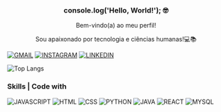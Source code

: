 ### <p align="center">console.log('Hello, World!'); 🤓</p> 

<p align="center">Bem-vindo(a) ao meu perfil!</p>
<p align="center">Sou apaixonado por tecnologia e ciências humanas!💻📚</p>
<p align="center">

</p>

[![GMAIL](https://img.shields.io/badge/Gmail-D14836?style=for-the-badge&logo=gmail&logoColor=white)](https://mail.google.com/mail/u/0/?tab=rm&ogbl#inbox)
[![INSTAGRAM](https://img.shields.io/badge/Instagram-E4405F?style=for-the-badge&logo=instagram&logoColor=white)](https://www.instagram.com/b_runorodri/)
[![LINKEDIN](https://img.shields.io/badge/LinkedIn-0077B5?style=for-the-badge&logo=linkedin&logoColor=white)](https://www.linkedin.com/in/bruno-rodrigues-peixoto-67959b273/)


![Top Langs](https://github-readme-stats.vercel.app/api/top-langs/?username=brunopeixotoo&layout=compact)

### Skills | Code with

![JAVASCRIPT](https://img.shields.io/badge/JavaScript-F7DF1E?style=for-the-badge&logo=javascript&logoColor=black)
![HTML](https://img.shields.io/badge/HTML5-E34F26?style=for-the-badge&logo=html5&logoColor=white)
![CSS](https://img.shields.io/badge/CSS3-1572B6?style=for-the-badge&logo=css3&logoColor=white)
![PYTHON](https://img.shields.io/badge/Python-14354C?style=for-the-badge&logo=python&logoColor=white)
![JAVA](https://img.shields.io/badge/Java-ED8B00?style=for-the-badge&logo=openjdk&logoColor=white)
![REACT](https://img.shields.io/badge/React-20232A?style=for-the-badge&logo=react&logoColor=61DAFB)
![MYSQL](https://img.shields.io/badge/MySQL-00000F?style=for-the-badge&logo=mysql&logoColor=white)

